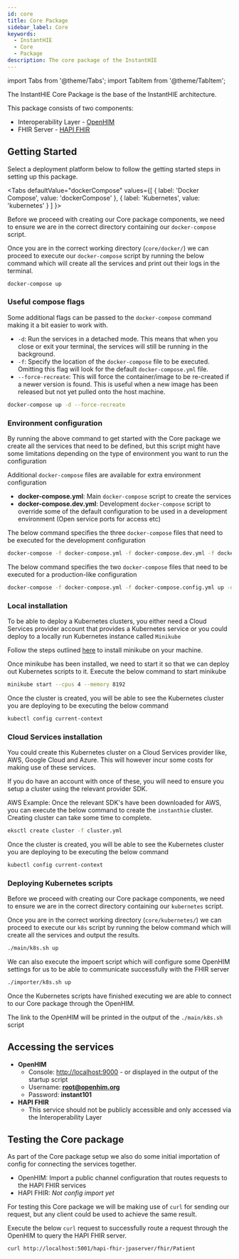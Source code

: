 ```yaml
---
id: core
title: Core Package
sidebar_label: Core
keywords:
  - InstantHIE
  - Core
  - Package
description: The core package of the InstantHIE
---
```


import Tabs from '@theme/Tabs';
import TabItem from '@theme/TabItem';

The InstantHIE Core Package is the base of the InstantHIE architecture.

This package consists of two components:

- Interoperability Layer - [OpenHIM](http://openhim.org/)
- FHIR Server - [HAPI FHIR](https://hapifhir.io/)

## Getting Started

Select a deployment platform below to follow the getting started steps in setting up this package.

<Tabs
  defaultValue="dockerCompose"
  values={[
    { label: 'Docker Compose', value: 'dockerCompose' },
    { label: 'Kubernetes', value: 'kubernetes' }
  ]
}>
<TabItem value="dockerCompose">

Before we proceed with creating our Core package components, we need to ensure we are in the correct directory containing our `docker-compose` script.

Once you are in the correct working directory (`core/docker/`) we can proceed to execute our `docker-compose` script by running the below command which will create all the services and print out their logs in the terminal.

```bash
docker-compose up
```

### Useful compose flags

Some additional flags can be passed to the `docker-compose` command making it a bit easier to work with.

- `-d`: Run the services in a detached mode. This means that when you close or exit your terminal, the services will still be running in the background.
- `-f`: Specify the location of the `docker-compose` file to be executed. Omitting this flag will look for the default `docker-compose.yml` file.
- `--force-recreate`: This will force the container/image to be re-created if a newer version is found. This is useful when a new image has been released but not yet pulled onto the host machine.

```bash
docker-compose up -d --force-recreate
```

### Environment configuration

By running the above command to get started with the Core package we create all the services that need to be defined, but this script might have some limitations depending on the type of environment you want to run the configuration

Additional `docker-compose` files are available for extra environment configuration

- **docker-compose.yml**: Main `docker-compose` script to create the services
- **docker-compose.dev.yml**: Development `docker-compose` script to override some of the default configuration to be used in a development environment (Open service ports for access etc)

The below command specifies the three `docker-compose` files that need to be executed for the development configuration

```bash
docker-compose -f docker-compose.yml -f docker-compose.dev.yml -f docker-compose.config.yml up -d
```

The below command specifies the two `docker-compose` files that need to be executed for a production-like configuration

```bash
docker-compose -f docker-compose.yml -f docker-compose.config.yml up -d
```

</TabItem>
<TabItem value="kubernetes">

### Local installation

To be able to deploy a Kubernetes clusters, you either need a Cloud Services provider account that provides a Kubernetes service or you could deploy to a locally run Kubernetes instance called `Minikube`

Follow the steps outlined [here](https://kubernetes.io/docs/tasks/tools/install-minikube/) to install minikube on your machine.

Once minikube has been installed, we need to start it so that we can deploy out Kubernetes scripts to it. Execute the below command to start minikube

```sh
minikube start --cpus 4 --memory 8192
```

Once the cluster is created, you will be able to see the Kubernetes cluster you are deploying to be executing the below command

```sh
kubectl config current-context
```

### Cloud Services installation

You could create this Kubernetes cluster on a Cloud Services provider like, AWS, Google Cloud and Azure. This will however incur some costs for making use of these services.

If you do have an account with once of these, you will need to ensure you setup a cluster using the relevant provider SDK.

AWS Example: Once the relevant SDK's have been downloaded for AWS, you can execute the below command to create the `instanthie` cluster. Creating cluster can take some time to complete.

```sh
eksctl create cluster -f cluster.yml
```

Once the cluster is created, you will be able to see the Kubernetes cluster you are deploying to be executing the below command

```sh
kubectl config current-context
```

### Deploying Kubernetes scripts

Before we proceed with creating our Core package components, we need to ensure we are in the correct directory containing our `kubernetes` script.

Once you are in the correct working directory (`core/kubernetes/`) we can proceed to execute our `k8s` script by running the below command which will create all the services and output the results.

```bash
./main/k8s.sh up
```

We can also execute the impoert script which will configure some OpenHIM settings for us to be able to communicate successfully with the FHIR server

```sh
./importer/k8s.sh up
```

Once the Kubernetes scripts have finished executing we are able to connect to our Core package through the OpenHIM.

The link to the OpenHIM will be printed in the output of the `./main/k8s.sh` script

</TabItem>
</Tabs>

## Accessing the services

- **OpenHIM**
  - Console: <http://localhost:9000> - or displayed in the output of the startup script
  - Username: **root@openhim.org**
  - Password: **instant101**
- **HAPI FHIR**
  - This service should not be publicly accessible and only accessed via the Interoperability Layer

## Testing the Core package

As part of the Core package setup we also do some initial importation of config for connecting the services together.

- OpenHIM: Import a public channel configuration that routes requests to the HAPI FHIR services
- HAPI FHIR: _Not config import yet_

For testing this Core package we will be making use of `curl` for sending our request, but any client could be used to achieve the same result.

Execute the below `curl` request to successfully route a request through the OpenHIM to query the HAPI FHIR server.

```bash
curl http://localhost:5001/hapi-fhir-jpaserver/fhir/Patient
```
